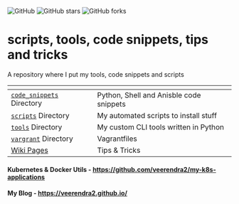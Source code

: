 ![GitHub](https://img.shields.io/github/license/veerendra2/my-utils.svg?style=for-the-badge)
![GitHub stars](https://img.shields.io/github/stars/veerendra2/useless-scripts.svg?style=for-the-badge)
![GitHub forks](https://img.shields.io/github/forks/veerendra2/my-utils.svg?style=for-the-badge)
# scripts, tools, code snippets, tips and tricks 
A repository where I put my tools, code snippets and scripts

| <!-- -->    | <!-- -->    |
|-------------|-------------|
| [`code_snippets`](https://github.com/veerendra2/my-utils/tree/master/code_snippets) Directory  | Python, Shell and Anisble code snippets |
| [`scripts`](https://github.com/veerendra2/my-utils/tree/master/scripts) Directory  | My automated scripts to install stuff |
| [`tools`](https://github.com/veerendra2/my-utils/tree/master/tools) Directory  | My custom CLI tools written in Python |
| [`vargrant`](https://github.com/veerendra2/my-utils/tree/master/vagrant) Directory  | Vagrantfiles |
| [Wiki Pages](https://github.com/veerendra2/my-utils/wiki)  | Tips & Tricks |

#### Kubernetes & Docker Utils - https://github.com/veerendra2/my-k8s-applications
#### My Blog - https://veerendra2.github.io/
